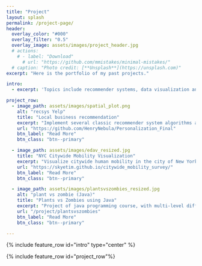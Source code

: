 ```yaml
---
title: "Project"
layout: splash
permalink: /project-page/
header:
  overlay_color: "#000"
  overlay_filter: "0.5"
  overlay_image: assets/images/project_header.jpg
  # actions:
    # - label: "Download"
      # url: "https://github.com/mmistakes/minimal-mistakes/"
  # caption: "Photo credit: [**Unsplash**](https://unsplash.com)"
excerpt: "Here is the portfolio of my past projects."

intro: 
  - excerpt: 'Topics include recommender systems, data visualization and software engineering.'

project_row:
  - image_path: assets/images/spatial_plot.png
    alt: "recsys Yelp"
    title: "Local business recommendation"
    excerpt: "Implement several classic recommender system algorithms and conduct extensive experiments on Yelp dataset."
    url: "https://github.com/HenryNebula/Personalization_Final"
    btn_label: "Read More"
    btn_class: "btn--primary"

  - image_path: assets/images/edav_resized.jpg
    title: "NYC Citywide Mobility Visualization"
    excerpt: "Visualize citywide human mobility in the city of New York with analysis of travelling habit and growth of ride hail services"
    url: "https://skyetim.github.io/citywide_mobility_survey/"
    btn_label: "Read More"
    btn_class: "btn--primary"

  - image_path: assets/images/plantsvszombies_resized.jpg
    alt: "plant vs zombie (Java)"
    title: "Plants vs Zombies using Java"
    excerpt: "Project of java programming course, with multi-level difficulties and smooth animation. Powered by LibGDX framework."
    url: "/project/plantsvszombies"
    btn_label: "Read More"
    btn_class: "btn--primary"

---
```


{% include feature_row id="intro" type="center" %}

{% include feature_row id="project_row"%}

<!-- {% include feature_row id="feature_row2" type="left" %} -->

<!-- {% include feature_row id="feature_row3" type="right" %} -->

<!-- {% include feature_row id="feature_row4" type="center" %} -->
